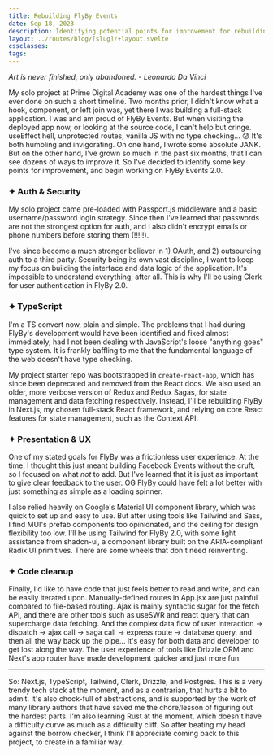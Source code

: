 ```yaml
---
title: Rebuilding FlyBy Events
date: Sep 18, 2023
description: Identifying potential points for improvement for rebuilding my solo project from Prime Digital Academy.
layout: ../routes/blog/[slug]/+layout.svelte
cssclasses: 
tags:
---
```

*Art is never finished, only abandoned. - Leonardo Da Vinci*

My solo project at Prime Digital Academy was one of the hardest things I've ever done on such a short timeline. Two months prior, I didn't know what a hook, component, or left join was, yet there I was building a full-stack application. I was and am proud of FlyBy Events. But when visiting the deployed app now, or looking at the source code, I can't help but cringe. useEffect hell, unprotected routes, vanilla JS with no type checking... 😰 It's both humbling and invigorating. On one hand, I wrote some absolute JANK. But on the other hand, I've grown so much in the past six months, that I can see dozens of ways to improve it. So I've decided to identify some key points for improvement, and begin working on FlyBy Events 2.0.

### ✦ Auth & Security

My solo project came pre-loaded with Passport.js middleware and a basic username/password login strategy. Since then I've learned that passwords are not the strongest option for auth, and I also didn't encrypt emails or phone numbers before storing them (!!!!!).

I've since become a much stronger believer in 1) OAuth, and 2) outsourcing auth to a third party. Security being its own vast discipline, I want to keep my focus on building the interface and data logic of the application. It's impossible to understand everything, after all. This is why I'll be using Clerk for user authentication in FlyBy 2.0.

### ✦ TypeScript

I'm a TS convert now, plain and simple. The problems that I had during FlyBy's development would have been identified and fixed almost immediately, had I not been dealing with JavaScript's loose "anything goes" type system. It is frankly baffling to me that the fundamental language of the web doesn't have type checking.

My project starter repo was bootstrapped in `create-react-app`, which has since been deprecated and removed from the React docs. We also used an older, more verbose version of Redux and Redux Sagas, for state management and data fetching respectively. Instead, I'll be rebuilding FlyBy in Next.js, my chosen full-stack React framework, and relying on core React features for state management, such as the Context API.

### ✦ Presentation & UX 
One of my stated goals for FlyBy was a frictionless user experience. At the time, I thought this just meant building Facebook Events without the cruft, so I focused on what *not* to add. But I've learned that it is just as important to give clear feedback to the user. OG FlyBy could have felt a lot better with just something as simple as a loading spinner.

I also relied heavily on Google's Material UI component library, which was quick to set up and easy to use. But after using tools like Tailwind and Sass, I find MUI's prefab components too opinionated, and the ceiling for design flexibility too low. I'll be using Tailwind for FlyBy 2.0, with some light assistance from shadcn-ui, a component library built on the ARIA-compliant Radix UI primitives. There are some wheels that don't need reinventing.

### ✦ Code cleanup

Finally, I'd like to have code that just feels better to read and write, and can be easily iterated upon. Manually-defined routes in App.jsx are just painful compared to file-based routing. Ajax is mainly syntactic sugar for the fetch API, and there are other tools such as useSWR and react query that can supercharge data fetching. And the complex data flow of user interaction -> dispatch -> ajax call -> saga call -> express route -> database query, and then all the way back up the pipe... it's easy for both data and developer to get lost along the way. The user experience of tools like Drizzle ORM and Next's app router have made development quicker and just more fun.

---
So: Next.js, TypeScript, Tailwind, Clerk, Drizzle, and Postgres. This is a very trendy tech stack at the moment, and as a contrarian, that hurts a bit to admit. It's also chock-full of abstractions, and is supported by the work of many library authors that have saved me the chore/lesson of figuring out the hardest parts. I'm also learning Rust at the moment, which doesn't have a difficulty curve as much as a difficulty cliff. So after beating my head against the borrow checker, I think I'll appreciate coming back to this project, to create in a familiar way.
